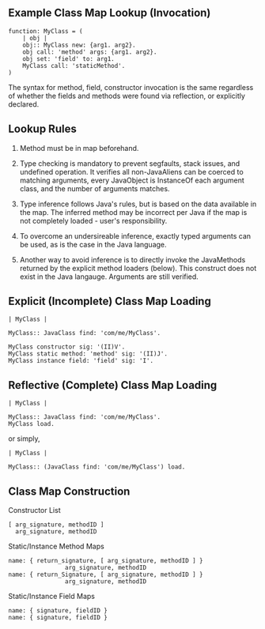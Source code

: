 ## Example Class Map Lookup (Invocation)
```
function: MyClass = (
    | obj |
    obj:: MyClass new: {arg1. arg2}.
    obj call: 'method' args: {arg1. arg2}.
    obj set: 'field' to: arg1.
    MyClass call: 'staticMethod'.
)
```
The syntax for method, field, constructor invocation is the same regardless of whether the fields and methods were found via reflection, or explicitly declared.

## Lookup Rules

1. Method must be in map beforehand.

2. Type checking is mandatory to prevent segfaults, stack issues, and undefined operation. It verifies all non-JavaAliens can be coerced to matching arguments, every JavaObject is InstanceOf each argument class, and the number of arguments matches.

3. Type inference follows Java's rules, but is based on the data available in the map. The inferred method may be incorrect per Java if the map is not completely loaded - user's responsibility.

4. To overcome an undersireable inference, exactly typed arguments can be used, as is the case in the Java language.

5. Another way to avoid inference is to directly invoke the JavaMethods returned by the explicit method loaders (below). This construct does not exist in the Java langauge. Arguments are still verified.

## Explicit (Incomplete) Class Map Loading

```
| MyClass | 

MyClass:: JavaClass find: 'com/me/MyClass'.

MyClass constructor sig: '(II)V'.
MyClass static method: 'method' sig: '(II)J'.
MyClass instance field: 'field' sig: 'I'.
```

## Reflective (Complete) Class Map Loading

```
| MyClass | 

MyClass:: JavaClass find: 'com/me/MyClass'.
MyClass load.
```

or simply,

```
| MyClass |

MyClass:: (JavaClass find: 'com/me/MyClass') load.
```

## Class Map Construction

Constructor List

```
[ arg_signature, methodID ]
  arg_signature, methodID
```

Static/Instance Method Maps

```
name: { return_signature, [ arg_signature, methodID ] }
		  	    arg_signature, methodID 
name: {	return_Signature, [ arg_signature, methodID ] }
			    arg_signature, methodID 
```

Static/Instance Field Maps

```
name: { signature, fieldID }
name: { signature, fieldID }
```
